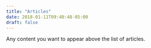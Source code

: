 ```yaml
---
title: "Articles"
date: 2018-01-11T09:40:48-05:00
draft: false
---
```


Any content you want to appear above the list of articles.
